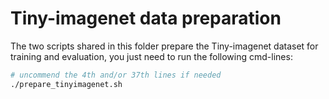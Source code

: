 # Tiny-imagenet data preparation

The two scripts shared in this folder prepare the Tiny-imagenet dataset for training and evaluation, you just need to run the following cmd-lines:

```sh
# uncommend the 4th and/or 37th lines if needed
./prepare_tinyimagenet.sh
```